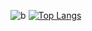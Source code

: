 ![b](https://github-readme-stats.vercel.app/api?username=Hyyuns&show_icons=true&theme=dark)
[![Top Langs](https://github-readme-stats.vercel.app/api/top-langs/?username=Hyyuns)](https://github.com/anuraghazra/github-readme-stats)
